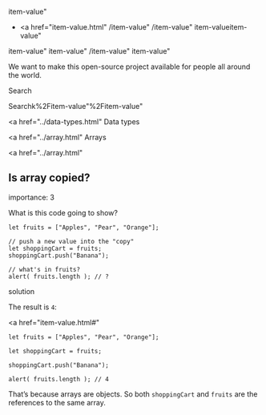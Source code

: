 item-value"

- <a href="item-value.html"
  /item-value"
  /item-value"
  item-valueitem-value"

<!-- -->

item-value"
item-value"
/item-value"
item-value"

We want to make this open-source project available for people all around the world.

Search

Searchk%2Fitem-value"%2Fitem-value" </a>

<a href="../data-types.html" Data types</span></a>

<a href="../array.html" Arrays</span></a>

<a href="../array.html"

## Is array copied?

<span class="task__importance" title="How important is the task, from 1 to 5">importance: 3</span>

What is this code going to show?

    let fruits = ["Apples", "Pear", "Orange"];

    // push a new value into the "copy"
    let shoppingCart = fruits;
    shoppingCart.push("Banana");

    // what's in fruits?
    alert( fruits.length ); // ?

solution

The result is `4`:

<a href="item-value.html#"
<a href="item-value.html#" class="toolbar__button toolbar__button_edit" title="open in sandbox"></a>

    let fruits = ["Apples", "Pear", "Orange"];

    let shoppingCart = fruits;

    shoppingCart.push("Banana");

    alert( fruits.length ); // 4

That’s because arrays are objects. So both `shoppingCart` and `fruits` are the references to the same array.
